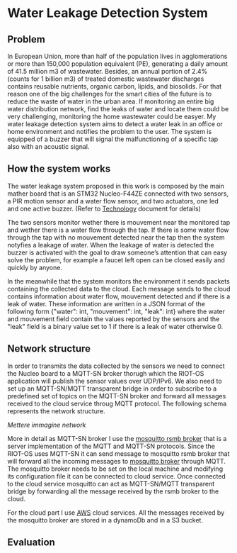 
# Water Leakage Detection System

## Problem

In European Union, more than half of the population lives in agglomerations or more than 150,000 population equivalent (PE), generating a daily amount of 41.5 million m3 of wastewater. Besides, an annual portion of 2.4% (counts for 1 billion m3) of treated domestic wastewater discharges contains reusable nutrients, organic carbon, lipids, and biosolids.
For that reason one of the big challenges for the smart cities of the future is to reduce the waste of water in the urban area. If monitoring an entire big water distribution network, find the leaks of water and locate them could be very challenging, monitoring the home wastewater could be easyer.
My water leakage detection system aims to detect a water leak in an office or home environment and notifies the problem to the user. The system is equipped of a buzzer that will signal the malfunctioning of a specific tap also with an acoustic signal.

## How the system works

The water leakage system proposed in this work is composed by the main mather board that is an STM32 Nucleo-F44ZE connected with two sensors, a PIR motion sensor and a water flow sensor, and two actuators, one led and one active buzzer. (Refer to [Technology]() document for details)

The two sensors monitor wether there is mouvement near the monitored tap and wether there is a water flow through the tap. If there is some water flow through the tap with no mouvement detected near the tap then the system notyfies a leakage of water. When the leakage of water is detected the buzzer is activated with the goal to draw someone’s attention that can easy solve the problem, for example a faucet left open can be closed easily and quickly by anyone.

In the meanwhile that the system monitors the environment it sends packets containing the collected data to the cloud. Each message sends to the cloud contains information about water flow, mouvement detected and if there is a leak of water. 
These information are written in a JSON format of the following form {"water": int, "mouvement": int, "leak": int} where the water and mouvement field contain the values reported by the sensors and the "leak" field is a binary value set to 1 if there is a leak of water otherwise 0.

## Network structure

In order to transmits the data collected by the sensors we need to connect the Nucleo board to a MQTT-SN broker thorugh which the RIOT-OS application will publish the sensor values over UDP/IPv6. We also need to set up an MQTT-SN/MQTT transparent bridge in order to subscribe to a predefined set of topics on the MQTT-SN broker and forward all messages received to the cloud service throug MQTT protocol. 
The following schema represents the network structure.

*Mettere immagine network*

More in detail as MQTT-SN broker I use the [mosquitto rsmb broker](https://github.com/eclipse/mosquitto.rsmb) that is a server implementation of the MQTT and MQTT-SN protocols. Since the RIOT-OS uses MQTT-SN it can send message to mosquitto rsmb broker that will forward all the incoming messages to [mosquitto broker](https://mosquitto.org/) through MQTT. 
The mosquitto broker needs to be set on the local machine and modifying its configuration file it can be connected to cloud service. Once connected to the cloud service mosquitto can act as MQTT-SN/MQTT transparent bridge by forwarding all the message received by the rsmb broker to the cloud.

For the cloud part I use [AWS](https://aws.amazon.com/it/) cloud services. All the messages received by the mosquitto broker are stored in a dynamoDb and in a S3 bucket.

## Evaluation

